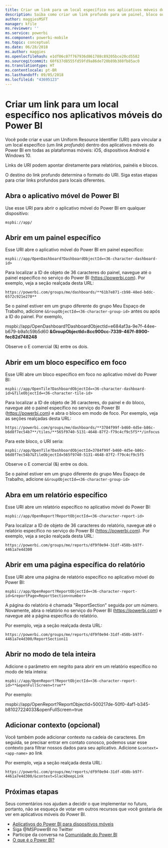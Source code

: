 ```yaml
---
title: Criar um link para um local específico nos aplicativos móveis do Power BI
description: Saiba como criar um link profundo para um painel, bloco ou relatório específico no aplicativo móvel do Power BI com um Uniform Resource Identifier (URI).
author: maggiesMSFT
manager: kfile
ms.reviewer: ''
ms.service: powerbi
ms.component: powerbi-mobile
ms.topic: conceptual
ms.date: 06/28/2018
ms.author: maggies
ms.openlocfilehash: e1df06c07f767936d861788c89205bce20cd5582
ms.sourcegitcommit: 60f637d8555fd59fd9a86de720b89b388fb85ac0
ms.translationtype: HT
ms.contentlocale: pt-BR
ms.lasthandoff: 09/05/2018
ms.locfileid: "43695123"
---
```

# <a name="create-a-link-to-a-specific-location-in-the-power-bi-mobile-apps"></a>Criar um link para um local específico nos aplicativos móveis do Power BI
Você pode criar e usar um Uniform Resource Identifier (URI) para vincular a um local específico (um *link profundo*) dentro dos aplicativos móveis do Power BI em todas as plataformas móveis: iOS, dispositivos Android e Windows 10.

Links de URI podem apontar diretamente para relatórios, painéis e blocos.

O destino do link profundo determina o formato do URI. Siga estas etapas para criar links profundos para locais diferentes. 

## <a name="open-the-power-bi-mobile-app"></a>Abra o aplicativo móvel de Power BI
Use esse URI para abrir o aplicativo móvel do Power BI em qualquer dispositivo:

    mspbi://app/


## <a name="open-to-a-specific-dashboard"></a>Abrir em um painel específico
Esse URI abre o aplicativo móvel do Power BI em painel específico:

    mspbi://app/OpenDashboard?DashboardObjectId=<36-character-dashboard-id>

Para localizar a ID de objeto de 36 caracteres do painel, navegue até o painel específico no serviço do Power BI (https://powerbi.com). Por exemplo, veja a seção realçada desta URL:

`https://powerbi.com/groups/me/dashboards/**61b7e871-cb98-48ed-bddc-6572c921e270**`

Se o painel estiver em um grupo diferente do grupo Meu Espaço de Trabalho, adicione `&GroupObjectId=<36-character-group-id>` antes ou após a ID do painel. Por exemplo, 

mspbi://app/OpenDashboard?DashboardObjectId=e684af3a-9e7f-44ee-b679-b9a1c59b5d60 **&GroupObjectId=8cc900cc-7339-467f-8900-fec82d748248**

Observe o E comercial (&) entre os dois.

## <a name="open-to-a-specific-tile-in-focus"></a>Abrir em um bloco específico em foco
Esse URI abre um bloco específico em foco no aplicativo móvel do Power BI:

    mspbi://app/OpenTile?DashboardObjectId=<36-character-dashboard-id>&TileObjectId=<36-character-tile-id>

Para localizar a ID de objeto de 36 caracteres, do painel e do bloco, navegue até o painel específico no serviço do Power BI (https://powerbi.com) e abra o bloco em modo de foco. Por exemplo, veja as seções realçadas desta URL:

`https://powerbi.com/groups/me/dashboards/**3784f99f-b460-4d5e-b86c-b6d8f7ec54b7**/tiles/**565f9740-5131-4648-87f2-f79c4cf9c5f5**/infocus`

Para este bloco, o URI seria:

    mspbi://app/OpenTile?DashboardObjectId=3784f99f-b460-4d5e-b86c-b6d8f7ec54b7&TileObjectId=565f9740-5131-4648-87f2-f79c4cf9c5f5

Observe o E comercial (&) entre os dois.

Se o painel estiver em um grupo diferente do grupo Meu Espaço de Trabalho, adicione `&GroupObjectId=<36-character-group-id>`

## <a name="open-to-a-specific-report"></a>Abra em um relatório específico
Esse URI abre um relatório específico no aplicativo móvel do Power BI:

    mspbi://app/OpenReport?ReportObjectId=<36-character-report-id>

Para localizar a ID de objeto de 36 caracteres do relatório, navegue até o relatório específico no serviço do Power BI (https://powerbi.com). Por exemplo, veja a seção realçada desta URL:

`https://powerbi.com/groups/me/reports/df9f0e94-31df-450b-b97f-4461a7e4d300`

## <a name="open-to-a-specific-report-page"></a>Abrir em uma página específica do relatório
Esse URI abre uma página de relatório específico no aplicativo móvel do Power BI:

    mspbi://app/OpenReport?ReportObjectId=<36-character-report-id>&reportPage=ReportSection<number>

A página do relatório é chamada "ReportSection" seguida por um número. Novamente, abra o relatório no serviço do Power BI (https://powerbi.com) e navegue até a página específica do relatório. 

Por exemplo, veja a seção realçada desta URL:

`https://powerbi.com/groups/me/reports/df9f0e94-31df-450b-b97f-4461a7e4d300/ReportSection11`

## <a name="open-in-full-screen-mode"></a>Abrir no modo de tela inteira
Adicione o parâmetro em negrito para abrir em um relatório específico no modo de tela inteira:

    mspbi://app/OpenReport?ReportObjectId=<36-character-report-id>**&openFullScreen=true**

Por exemplo: 

mspbi://app/OpenReport?ReportObjectId=500217de-50f0-4af1-b345-b81027224033&openFullScreen=true

## <a name="add-context-optional"></a>Adicionar contexto (opcional)
Você também pode adicionar contexto na cadeia de caracteres. Em seguida, se precisar entrar em contato conosco, podemos usar esse contexto para filtrar nossos dados para seu aplicativo. Adicione `&context=<app-name>` ao link

Por exemplo, veja a seção realçada desta URL: 

`https://powerbi.com/groups/me/reports/df9f0e94-31df-450b-b97f-4461a7e4d300/&context=SlackDeepLink`

## <a name="next-steps"></a>Próximas etapas
Seus comentários nos ajudam a decidir o que implementar no futuro, portanto, não se esqueça de votar em outros recursos que você gostaria de ver em aplicativos móveis do Power BI. 

* [Aplicativos do Power BI para dispositivos móveis](mobile-apps-for-mobile-devices.md)
* Siga @MSPowerBI no Twitter
* Participe da conversa na [Comunidade do Power BI](http://community.powerbi.com/)
* [O que é o Power BI?](power-bi-overview.md)

